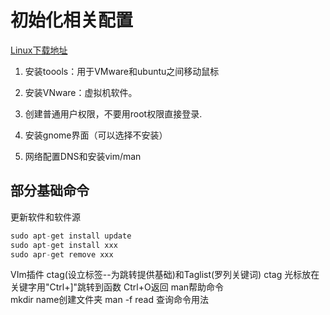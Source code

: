 # 初始化相关配置

[Linux下载地址](https://ubuntu.com/#download)

1. 安装toools：用于VMware和ubuntu之间移动鼠标

2. 安装VNware：虚拟机软件。

3. 创建普通用户权限，不要用root权限直接登录.

4. 安装gnome界面（可以选择不安装）

5. 网络配置DNS和安装vim/man 

## 部分基础命令

更新软件和软件源

```c
sudo apt-get install update
sudo apt-get install xxx
sudo apr-get remove xxx
```

VIm插件   ctag(设立标签--为跳转提供基础)和Taglist(罗列关键词) 
ctag 光标放在关键字用"Ctrl+]"跳转到函数  Ctrl+O返回 
man帮助命令  
mkdir name创建文件夹 
man -f read 查询命令用法

### 
